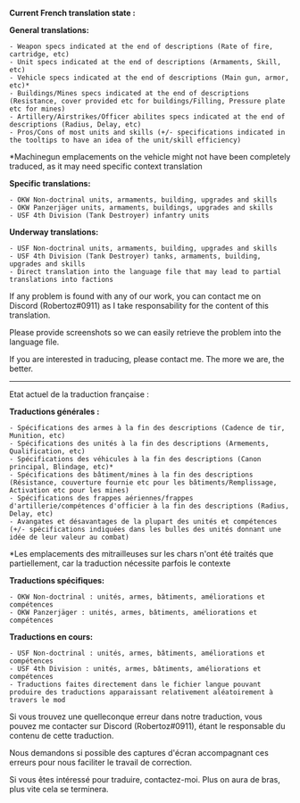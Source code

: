 **Current French translation state :**


**General translations:**

	- Weapon specs indicated at the end of descriptions (Rate of fire, cartridge, etc)
	- Unit specs indicated at the end of descriptions (Armaments, Skill, etc)
	- Vehicle specs indicated at the end of descriptions (Main gun, armor, etc)*
	- Buildings/Mines specs indicated at the end of descriptions (Resistance, cover provided etc for buildings/Filling, Pressure plate etc for mines)
	- Artillery/Airstrikes/Officer abilites specs indicated at the end of descriptions (Radius, Delay, etc)
	- Pros/Cons of most units and skills (+/- specifications indicated in the tooltips to have an idea of the unit/skill efficiency)

*Machinegun emplacements on the vehicle might not have been completely traduced, as it may need specific context translation

**Specific translations:**

	- OKW Non-doctrinal units, armaments, building, upgrades and skills
	- OKW Panzerjäger units, armaments, buildings, upgrades and skills
	- USF 4th Division (Tank Destroyer) infantry units

**Underway translations:**

	- USF Non-doctrinal units, armaments, building, upgrades and skills
	- USF 4th Division (Tank Destroyer) tanks, armaments, building, upgrades and skills
	- Direct translation into the language file that may lead to partial translations into factions


If any problem is found with any of our work, you can contact me on Discord (Robertoz#0911) as I take responsability for the content of this translation.

Please provide screenshots so we can easily retrieve the problem into the language file.

If you are interested in traducing, please contact me. The more we are, the better.


---

Etat actuel de la traduction française :

**Traductions générales :**

	- Spécifications des armes à la fin des descriptions (Cadence de tir, Munition, etc)
	- Spécifications des unités à la fin des descriptions (Armements, Qualification, etc)
	- Spécifications des véhicules à la fin des descriptions (Canon principal, Blindage, etc)*
	- Spécifications des bâtiment/mines à la fin des descriptions (Résistance, couverture fournie etc pour les bâtiments/Remplissage, Activation etc pour les mines)
	- Spécifications des frappes aériennes/frappes d'artillerie/compétences d'officier à la fin des descriptions (Radius, Delay, etc)
	- Avangates et désavantages de la plupart des unités et compétences (+/- spécifications indiquées dans les bulles des unités donnant une idée de leur valeur au combat)

*Les emplacements des mitrailleuses sur les chars n'ont été traités que partiellement, car la traduction nécessite parfois le contexte

**Traductions spécifiques:**

	- OKW Non-doctrinal : unités, armes, bâtiments, améliorations et compétences
	- OKW Panzerjäger : unités, armes, bâtiments, améliorations et compétences

**Traductions en cours:**

	- USF Non-doctrinal : unités, armes, bâtiments, améliorations et compétences
	- USF 4th Division : unités, armes, bâtiments, améliorations et compétences
	- Traductions faites directement dans le fichier langue pouvant produire des traductions apparaissant relativement aléatoirement à travers le mod


Si vous trouvez une quelleconque erreur dans notre traduction, vous pouvez me contacter sur Discord (Robertoz#0911), étant le responsable du contenu de cette traduction.

Nous demandons si possible des captures d'écran accompagnant ces erreurs pour nous faciliter le travail de correction.

Si vous êtes intéressé pour traduire, contactez-moi. Plus on aura de bras, plus vite cela se terminera.
